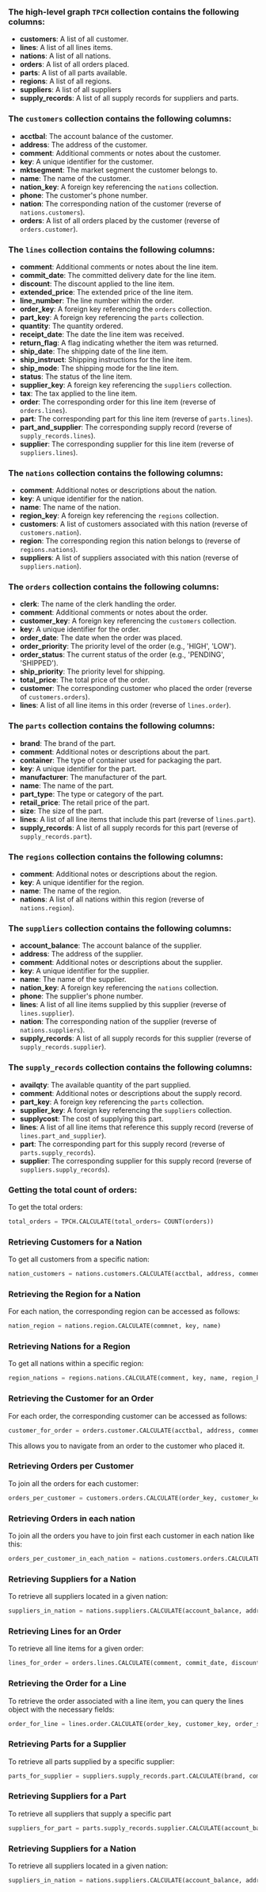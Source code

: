 ### The high-level graph `TPCH` collection contains the following columns:
- **customers**: A list of all customer.
- **lines**: A list of all lines items.
- **nations**: A list of all nations.
- **orders**: A list of all orders placed.
- **parts**: A list of all parts available.
- **regions**: A list of all regions.
- **suppliers**: A list of all suppliers
- **supply_records**: A list of all supply records for suppliers and parts.

### The `customers` collection contains the following columns:
- **acctbal**: The account balance of the customer.
- **address**: The address of the customer.
- **comment**: Additional comments or notes about the customer.
- **key**: A unique identifier for the customer.
- **mktsegment**: The market segment the customer belongs to.
- **name**: The name of the customer.
- **nation_key**: A foreign key referencing the `nations` collection.
- **phone**: The customer's phone number.
- **nation**: The corresponding nation of the customer (reverse of `nations.customers`).
- **orders**: A list of all orders placed by the customer (reverse of `orders.customer`).

### The `lines` collection contains the following columns:
- **comment**: Additional comments or notes about the line item.
- **commit_date**: The committed delivery date for the line item.
- **discount**: The discount applied to the line item.
- **extended_price**: The extended price of the line item.
- **line_number**: The line number within the order.
- **order_key**: A foreign key referencing the `orders` collection.
- **part_key**: A foreign key referencing the `parts` collection.
- **quantity**: The quantity ordered.
- **receipt_date**: The date the line item was received.
- **return_flag**: A flag indicating whether the item was returned.
- **ship_date**: The shipping date of the line item.
- **ship_instruct**: Shipping instructions for the line item.
- **ship_mode**: The shipping mode for the line item.
- **status**: The status of the line item.
- **supplier_key**: A foreign key referencing the `suppliers` collection.
- **tax**: The tax applied to the line item.
- **order**: The corresponding order for this line item (reverse of `orders.lines`).
- **part**: The corresponding part for this line item (reverse of `parts.lines`).
- **part_and_supplier**: The corresponding supply record (reverse of `supply_records.lines`).
- **supplier**: The corresponding supplier for this line item (reverse of `suppliers.lines`).

### The `nations` collection contains the following columns:
- **comment**: Additional notes or descriptions about the nation.
- **key**: A unique identifier for the nation.
- **name**: The name of the nation.
- **region_key**: A foreign key referencing the `regions` collection.
- **customers**: A list of customers associated with this nation (reverse of `customers.nation`).
- **region**: The corresponding region this nation belongs to (reverse of `regions.nations`).
- **suppliers**: A list of suppliers associated with this nation (reverse of `suppliers.nation`).

### The `orders` collection contains the following columns:
- **clerk**: The name of the clerk handling the order.
- **comment**: Additional comments or notes about the order.
- **customer_key**: A foreign key referencing the `customers` collection.
- **key**: A unique identifier for the order.
- **order_date**: The date when the order was placed.
- **order_priority**: The priority level of the order (e.g., 'HIGH', 'LOW').
- **order_status**: The current status of the order (e.g., 'PENDING', 'SHIPPED').
- **ship_priority**: The priority level for shipping.
- **total_price**: The total price of the order.
- **customer**: The corresponding customer who placed the order (reverse of `customers.orders`).
- **lines**: A list of all line items in this order (reverse of `lines.order`).

### The `parts` collection contains the following columns:
- **brand**: The brand of the part.
- **comment**: Additional notes or descriptions about the part.
- **container**: The type of container used for packaging the part.
- **key**: A unique identifier for the part.
- **manufacturer**: The manufacturer of the part.
- **name**: The name of the part.
- **part_type**: The type or category of the part.
- **retail_price**: The retail price of the part.
- **size**: The size of the part.
- **lines**: A list of all line items that include this part (reverse of `lines.part`).
- **supply_records**: A list of all supply records for this part (reverse of `supply_records.part`).

### The `regions` collection contains the following columns:
- **comment**: Additional notes or descriptions about the region.
- **key**: A unique identifier for the region.
- **name**: The name of the region.
- **nations**: A list of all nations within this region (reverse of `nations.region`).

### The `suppliers` collection contains the following columns:
- **account_balance**: The account balance of the supplier.
- **address**: The address of the supplier.
- **comment**: Additional notes or descriptions about the supplier.
- **key**: A unique identifier for the supplier.
- **name**: The name of the supplier.
- **nation_key**: A foreign key referencing the `nations` collection.
- **phone**: The supplier's phone number.
- **lines**: A list of all line items supplied by this supplier (reverse of `lines.supplier`).
- **nation**: The corresponding nation of the supplier (reverse of `nations.suppliers`).
- **supply_records**: A list of all supply records for this supplier (reverse of `supply_records.supplier`).

### The `supply_records` collection contains the following columns:
- **availqty**: The available quantity of the part supplied.
- **comment**: Additional notes or descriptions about the supply record.
- **part_key**: A foreign key referencing the `parts` collection.
- **supplier_key**: A foreign key referencing the `suppliers` collection.
- **supplycost**: The cost of supplying this part.
- **lines**: A list of all line items that reference this supply record (reverse of `lines.part_and_supplier`).
- **part**: The corresponding part for this supply record (reverse of `parts.supply_records`).
- **supplier**: The corresponding supplier for this supply record (reverse of `suppliers.supply_records`).

### Getting the total count of orders:
To get the total orders:
```python
total_orders = TPCH.CALCULATE(total_orders= COUNT(orders))
```

### Retrieving Customers for a Nation
To get all customers from a specific nation:
```python
nation_customers = nations.customers.CALCULATE(acctbal, address, comment, key, mktsegment, name, nation_key, phone)
```

### Retrieving the Region for a Nation
For each nation, the corresponding region can be accessed as follows:
```python
nation_region = nations.region.CALCULATE(commnet, key, name)
```

### Retrieving Nations for a Region
To get all nations within a specific region:
```python
region_nations = regions.nations.CALCULATE(comment, key, name, region_key)
```

### Retrieving the Customer for an Order
For each order, the corresponding customer can be accessed as follows:
```python
customer_for_order = orders.customer.CALCULATE(acctbal, address, comment, key, mktsegment, name, nation_key, phone)
```
This allows you to navigate from an order to the customer who placed it.

### Retrieving Orders per Customer
To join all the orders for each customer:
```python
orders_per_customer = customers.orders.CALCULATE(order_key, customer_key, order_status, total_price, order_date, order_priority, clerk, ship_priority, comment)
```

### Retrieving Orders in each nation
To join all the orders you have to join first each customer in each nation like this:
```python
orders_per_customer_in_each_nation = nations.customers.orders.CALCULATE(order_key, customer_key, order_status,total_price, order_date, order_priority, clerk, ship_priority, comment)
```

### Retrieving Suppliers for a Nation
To retrieve all suppliers located in a given nation:
```python
suppliers_in_nation = nations.suppliers.CALCULATE(account_balance, address, comment, key, name, nation_key, phone)
```
### Retrieving Lines for an Order
To retrieve all line items for a given order:
```python
lines_for_order = orders.lines.CALCULATE(comment, commit_date, discount, extended_price, line_number, order_key, part_key, quantity, receipt_date, return_flag, ship_date, ship_instruct, ship_mode, status, supplier_key, tax)
```
### Retrieving the Order for a Line
To retrieve the order associated with a line item, you can query the lines object with the necessary fields:
```python
order_for_line = lines.order.CALCULATE(order_key, customer_key, order_status, total_price, order_date, order_priority, clerk, ship_priority, comment)
```
### Retrieving Parts for a Supplier
To retrieve all parts supplied by a specific supplier:
```python
parts_for_supplier = suppliers.supply_records.part.CALCULATE(brand, comment, container, key, manufacturer, name, part_type, retail_price, size)
```

### Retrieving Suppliers for a Part
To retrieve all suppliers that supply a specific part
```python
suppliers_for_part = parts.supply_records.supplier.CALCULATE(account_balance, address, comment, key, name, nation_key, phone)
```

### Retrieving Suppliers for a Nation
To retrieve all suppliers located in a given nation:
```python
suppliers_in_nation = nations.suppliers.CALCULATE(account_balance, address, comment, key, name, nation_key, phone)
```
